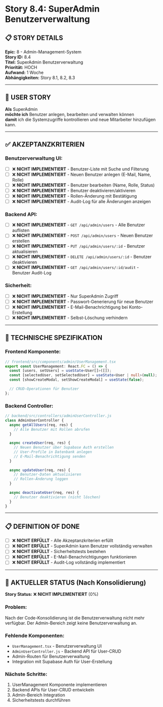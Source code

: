 # Story 8.4: SuperAdmin Benutzerverwaltung

## 📋 **STORY DETAILS**

**Epic:** 8 - Admin-Management-System  
**Story ID:** 8.4  
**Titel:** SuperAdmin Benutzerverwaltung  
**Priorität:** HOCH  
**Aufwand:** 1 Woche  
**Abhängigkeiten:** Story 8.1, 8.2, 8.3

---

## 🎯 **USER STORY**

**Als** SuperAdmin  
**möchte ich** Benutzer anlegen, bearbeiten und verwalten können  
**damit** ich die Systemzugriffe kontrollieren und neue Mitarbeiter hinzufügen kann.

---

## ✅ **AKZEPTANZKRITERIEN**

### **Benutzerverwaltung UI:**
- [ ] ❌ **NICHT IMPLEMENTIERT** - Benutzer-Liste mit Suche und Filterung
- [ ] ❌ **NICHT IMPLEMENTIERT** - Neuen Benutzer anlegen (E-Mail, Name, Rolle)
- [ ] ❌ **NICHT IMPLEMENTIERT** - Benutzer bearbeiten (Name, Rolle, Status)
- [ ] ❌ **NICHT IMPLEMENTIERT** - Benutzer deaktivieren/aktivieren
- [ ] ❌ **NICHT IMPLEMENTIERT** - Rollen-Änderung mit Bestätigung
- [ ] ❌ **NICHT IMPLEMENTIERT** - Audit-Log für alle Änderungen anzeigen

### **Backend API:**
- [ ] ❌ **NICHT IMPLEMENTIERT** - `GET /api/admin/users` - Alle Benutzer auflisten
- [ ] ❌ **NICHT IMPLEMENTIERT** - `POST /api/admin/users` - Neuen Benutzer erstellen
- [ ] ❌ **NICHT IMPLEMENTIERT** - `PUT /api/admin/users/:id` - Benutzer aktualisieren
- [ ] ❌ **NICHT IMPLEMENTIERT** - `DELETE /api/admin/users/:id` - Benutzer deaktivieren
- [ ] ❌ **NICHT IMPLEMENTIERT** - `GET /api/admin/users/:id/audit` - Benutzer Audit-Log

### **Sicherheit:**
- [ ] ❌ **NICHT IMPLEMENTIERT** - Nur SuperAdmin Zugriff
- [ ] ❌ **NICHT IMPLEMENTIERT** - Passwort-Generierung für neue Benutzer
- [ ] ❌ **NICHT IMPLEMENTIERT** - E-Mail-Benachrichtigung bei Konto-Erstellung
- [ ] ❌ **NICHT IMPLEMENTIERT** - Selbst-Löschung verhindern

---

## 🔧 **TECHNISCHE SPEZIFIKATION**

### **Frontend Komponente:**
```typescript
// frontend/src/components/admin/UserManagement.tsx
export const UserManagement: React.FC = () => {
  const [users, setUsers] = useState<User[]>([]);
  const [selectedUser, setSelectedUser] = useState<User | null>(null);
  const [showCreateModal, setShowCreateModal] = useState(false);
  
  // CRUD-Operationen für Benutzer
};
```

### **Backend Controller:**
```javascript
// backend/src/controllers/adminUserController.js
class AdminUserController {
  async getAllUsers(req, res) {
    // Alle Benutzer mit Rollen abrufen
  }
  
  async createUser(req, res) {
    // Neuen Benutzer über Supabase Auth erstellen
    // User-Profile in Datenbank anlegen
    // E-Mail-Benachrichtigung senden
  }
  
  async updateUser(req, res) {
    // Benutzer-Daten aktualisieren
    // Rollen-Änderung loggen
  }
  
  async deactivateUser(req, res) {
    // Benutzer deaktivieren (nicht löschen)
  }
}
```

---

## 📋 **DEFINITION OF DONE**

- [ ] ❌ **NICHT ERFÜLLT** - Alle Akzeptanzkriterien erfüllt
- [ ] ❌ **NICHT ERFÜLLT** - SuperAdmin kann Benutzer vollständig verwalten
- [ ] ❌ **NICHT ERFÜLLT** - Sicherheitstests bestehen
- [ ] ❌ **NICHT ERFÜLLT** - E-Mail-Benachrichtigungen funktionieren
- [ ] ❌ **NICHT ERFÜLLT** - Audit-Log vollständig implementiert

---

## 🚨 **AKTUELLER STATUS (Nach Konsolidierung)**

**Story Status:** ❌ **NICHT IMPLEMENTIERT** (0%)

### **Problem:**
Nach der Code-Konsolidierung ist die Benutzerverwaltung nicht mehr verfügbar. Der Admin-Bereich zeigt keine Benutzerverwaltung an.

### **Fehlende Komponenten:**
- `UserManagement.tsx` - Benutzerverwaltung UI
- `AdminUserController.js` - Backend API für User-CRUD
- Admin-Routen für Benutzerverwaltung
- Integration mit Supabase Auth für User-Erstellung

### **Nächste Schritte:**
1. UserManagement Komponente implementieren
2. Backend APIs für User-CRUD entwickeln
3. Admin-Bereich Integration
4. Sicherheitstests durchführen
